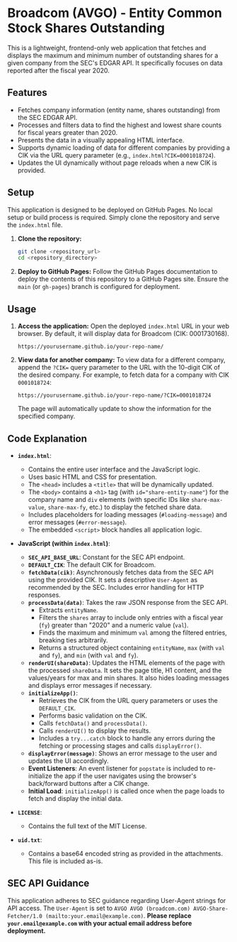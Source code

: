 # Broadcom (AVGO) - Entity Common Stock Shares Outstanding

This is a lightweight, frontend-only web application that fetches and displays the maximum and minimum number of outstanding shares for a given company from the SEC's EDGAR API. It specifically focuses on data reported after the fiscal year 2020.

## Features

*   Fetches company information (entity name, shares outstanding) from the SEC EDGAR API.
*   Processes and filters data to find the highest and lowest share counts for fiscal years greater than 2020.
*   Presents the data in a visually appealing HTML interface.
*   Supports dynamic loading of data for different companies by providing a CIK via the URL query parameter (e.g., `index.html?CIK=0001018724`).
*   Updates the UI dynamically without page reloads when a new CIK is provided.

## Setup

This application is designed to be deployed on GitHub Pages. No local setup or build process is required. Simply clone the repository and serve the `index.html` file.

1.  **Clone the repository:**
    ```bash
    git clone <repository_url>
    cd <repository_directory>
    ```
2.  **Deploy to GitHub Pages:**
    Follow the GitHub Pages documentation to deploy the contents of this repository to a GitHub Pages site. Ensure the `main` (or `gh-pages`) branch is configured for deployment.

## Usage

1.  **Access the application:**
    Open the deployed `index.html` URL in your web browser. By default, it will display data for Broadcom (CIK: 0001730168).

    `https://yourusername.github.io/your-repo-name/`

2.  **View data for another company:**
    To view data for a different company, append the `?CIK=` query parameter to the URL with the 10-digit CIK of the desired company. For example, to fetch data for a company with CIK `0001018724`:

    `https://yourusername.github.io/your-repo-name/?CIK=0001018724`

    The page will automatically update to show the information for the specified company.

## Code Explanation

*   **`index.html`**:
    *   Contains the entire user interface and the JavaScript logic.
    *   Uses basic HTML and CSS for presentation.
    *   The `<head>` includes a `<title>` that will be dynamically updated.
    *   The `<body>` contains a `<h1>` tag (with `id="share-entity-name"`) for the company name and `div` elements (with specific IDs like `share-max-value`, `share-max-fy`, etc.) to display the fetched share data.
    *   Includes placeholders for loading messages (`#loading-message`) and error messages (`#error-message`).
    *   The embedded `<script>` block handles all application logic.

*   **JavaScript (within `index.html`)**:
    *   **`SEC_API_BASE_URL`**: Constant for the SEC API endpoint.
    *   **`DEFAULT_CIK`**: The default CIK for Broadcom.
    *   **`fetchData(cik)`**: Asynchronously fetches data from the SEC API using the provided CIK. It sets a descriptive `User-Agent` as recommended by the SEC. Includes error handling for HTTP responses.
    *   **`processData(data)`**: Takes the raw JSON response from the SEC API.
        *   Extracts `entityName`.
        *   Filters the `shares` array to include only entries with a fiscal year (`fy`) greater than "2020" and a numeric value (`val`).
        *   Finds the maximum and minimum `val` among the filtered entries, breaking ties arbitrarily.
        *   Returns a structured object containing `entityName`, `max` (with `val` and `fy`), and `min` (with `val` and `fy`).
    *   **`renderUI(shareData)`**: Updates the HTML elements of the page with the processed `shareData`. It sets the page title, H1 content, and the values/years for max and min shares. It also hides loading messages and displays error messages if necessary.
    *   **`initializeApp()`**:
        *   Retrieves the CIK from the URL query parameters or uses the `DEFAULT_CIK`.
        *   Performs basic validation on the CIK.
        *   Calls `fetchData()` and `processData()`.
        *   Calls `renderUI()` to display the results.
        *   Includes a `try...catch` block to handle any errors during the fetching or processing stages and calls `displayError()`.
    *   **`displayError(message)`**: Shows an error message to the user and updates the UI accordingly.
    *   **Event Listeners**: An event listener for `popstate` is included to re-initialize the app if the user navigates using the browser's back/forward buttons after a CIK change.
    *   **Initial Load**: `initializeApp()` is called once when the page loads to fetch and display the initial data.

*   **`LICENSE`**:
    *   Contains the full text of the MIT License.

*   **`uid.txt`**:
    *   Contains a base64 encoded string as provided in the attachments. This file is included as-is.

## SEC API Guidance

This application adheres to SEC guidance regarding User-Agent strings for API access. The `User-Agent` is set to `AVGO AVGO (broadcom.com) AVGO-Share-Fetcher/1.0 (mailto:your.email@example.com)`. **Please replace `your.email@example.com` with your actual email address before deployment.**